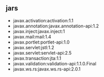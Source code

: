 
## jars
- javax.activation:activation:1.1
- javax.annotation:javax.annotation-api:1.2
- javax.inject:javax.inject:1
- javax.mail:mail:1.4
- javax.portlet:portlet-api:1.0
- javax.servlet:jstl:1.2
- javax.servlet:servlet-api:2.5
- javax.transaction:jta:1.1
- javax.validation:validation-api:1.1.0.Final
- javax.ws.rs:javax.ws.rs-api:2.0.1
